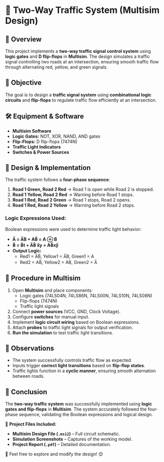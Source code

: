 # 🚦 Two-Way Traffic System (Multisim Design)

## 📌 Overview
This project implements a **two-way traffic signal control system** using **logic gates** and **D flip-flops** in **Multisim**. The design simulates a traffic signal controlling two roads at an intersection, ensuring smooth traffic flow through alternating red, yellow, and green signals.

## 🎯 Objective
The goal is to design a **traffic signal system** using **combinational logic circuits** and **flip-flops** to regulate traffic flow efficiently at an intersection.

## 🛠️ Equipment & Software
- **Multisim Software**
- **Logic Gates:** NOT, XOR, NAND, AND gates
- **Flip-Flops:** D flip-flops (7474N)
- **Traffic Light Indicators**
- **Switches & Power Sources**

## 🔧 Design & Implementation
The traffic system follows a **four-phase sequence**:
1. **Road 1 Green, Road 2 Red** → Road 1 is open while Road 2 is stopped.
2. **Road 1 Yellow, Road 2 Red** → Warning before Road 1 stops.
3. **Road 1 Red, Road 2 Green** → Road 1 stops, Road 2 opens.
4. **Road 1 Red, Road 2 Yellow** → Warning before Road 2 stops.

### **Logic Expressions Used:**
Boolean expressions were used to determine traffic light behavior:
- **A̅ = A̅B + AB̅ = A ⊕ B**
- **B̅ = B̅t + A̅B̅ x̅y + AB̅xy̅**
- **Output Logic:**
  - Red1 = A̅B̅, Yellow1 = A̅B, Green1 = A
  - Red2 = AB̅, Yellow2 = AB, Green2 = A̅

## 📌 Procedure in Multisim
1. Open **Multisim** and place components:
   - Logic gates (74LS04N, 74LS86N, 74LS00N, 74LS10N, 74LS08N)
   - Flip-flops (7474N)
   - Traffic light signals
2. Connect **power sources** (VCC, GND, Clock Voltage).
3. Configure **switches** for manual input.
4. Implement **logic circuit wiring** based on Boolean expressions.
5. Attach **probes** to traffic light signals for output verification.
6. **Run the simulation** to test traffic light transitions.

## 🔬 Observations
- The system successfully controls traffic flow as expected.
- Inputs trigger **correct light transitions** based on **flip-flop states**.
- Traffic lights function in a **cyclic manner**, ensuring smooth alternation between roads.

## 🏁 Conclusion
The **two-way traffic system** was successfully implemented using **logic gates and flip-flops** in **Multisim**. The system accurately followed the four-phase sequence, validating the Boolean expressions and logical design.

📂 **Project Files Included:**
- **Multisim Design File (`.ms12`)** – Full circuit schematic.
- **Simulation Screenshots** – Captures of the working model.
- **Project Report (`.pdf`)** – Detailed documentation.

🚀 Feel free to explore and modify the design! 😊
